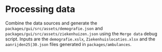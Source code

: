 # Processing data

Combine the data sources and generate the `packages/gui/src/assets/demografie.json` and `packages/gui/src/assets/ziekenhuizen.json` using the `Merge data` debug script. Inputs are the `demografie.xslx`, `Ziekenhuislocaties.xlsx` and the `aanrijden25|30.json` files generated in `packages/ambulances`.
